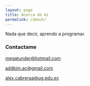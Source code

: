 ```yaml
---
layout: page
title: Acerca de mi
permalink: /about/
---
```


Nada que decir, aprendo a programar.

### Contactame

[megatunder@hotmail.com](mailto:email@domain.com)

[addkim.ac@gmail.com](mailto:email@domain.com)

[alex.cabreraa@ug.edu.ec](mailto:email@domain.com)

